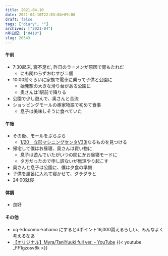 ```yaml
---
title: 2021-04-10
date: 2021-04-10T22:03:04+09:00
draft: false
tags: ["diary", ""]
archives: ["2021-04"]
n年日記: ["0410"]
slug: 20343
---
```

#### 午前
- 7:30起床, 寝不足だ, 昨日のラーメンが原因で胃もたれだ
  - にも関わらずおむすび二個
- 10:00前ぐらいに家族で電車に乗って子供と公園に
  - 始発駅の大きな滑り台がある公園に
  - 奥さんは1駅前で降りる
- 公園で少し遊んで、奥さんと合流
- ショッピングモールの串家物語で初めて食事
  - 息子は美味しそうに食べていた
#### 午後
- その後、モールをぶらぶら
  - [1/20　立形マシニングセンタV33i](https://www.finemolds.co.jp/www/V33i.html)なるものを見つける
- 帰宅して僕はお昼寝、奥さんは買い物に
  - 息子は遊んでいたがいつの間にかお昼寝モードに
  - 夕方だったので申し訳ないが無理やり起こす
- 奥さんと息子は公園に、僕は夕食の準備
- 子供を風呂に入れて寝かせて、ダラダラと
- 24:00就寝
#### 体調
- 良好
#### その他
- uq->docomo->ahamo にするとdポイント16,000貰えるらしい、みんなよく考えるなあ
- [【オリジナル】Myra/TaniYuuki full ver. - YouTube](https://www.youtube.com/watch?v=_FF1gzosv8k)
{{< youtube _FF1gzosv8k >}}